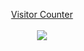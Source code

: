 <a target="blank" href="https://us-central1-core-xyz.cloudfunctions.net/github-visitor-count"><p align="center">Visitor Counter<br><br> <img src="https://us-central1-core-xyz.cloudfunctions.net/github-visitor-count?max-age=10" /></a>
<!-- ![Top Langs](https://github-readme-stats.vercel.app/api/top-langs/?username=kevvvinreed&langs_count=6&hide=TeXt,blade&hide_border=true&layout=compact&theme=radical) -->
